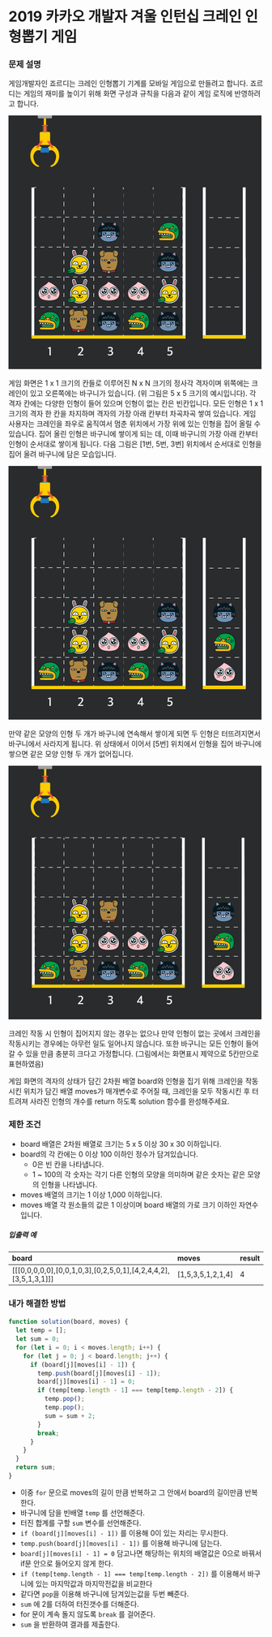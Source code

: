 # 2019 카카오 개발자 겨울 인턴십 크레인 인형뽑기 게임

### 문제 설명

게임개발자인 죠르디는 크레인 인형뽑기 기계를 모바일 게임으로 만들려고 합니다.
죠르디는 게임의 재미를 높이기 위해 화면 구성과 규칙을 다음과 같이 게임 로직에 반영하려고 합니다.

![](/programmers/image/level1/crane1.png)

게임 화면은 1 x 1 크기의 칸들로 이루어진 N x N 크기의 정사각 격자이며 위쪽에는 크레인이 있고 오른쪽에는 바구니가 있습니다. (위 그림은 5 x 5 크기의 예시입니다). 각 격자 칸에는 다양한 인형이 들어 있으며 인형이 없는 칸은 빈칸입니다. 모든 인형은 1 x 1 크기의 격자 한 칸을 차지하며 격자의 가장 아래 칸부터 차곡차곡 쌓여 있습니다. 게임 사용자는 크레인을 좌우로 움직여서 멈춘 위치에서 가장 위에 있는 인형을 집어 올릴 수 있습니다. 집어 올린 인형은 바구니에 쌓이게 되는 데, 이때 바구니의 가장 아래 칸부터 인형이 순서대로 쌓이게 됩니다. 다음 그림은 [1번, 5번, 3번] 위치에서 순서대로 인형을 집어 올려 바구니에 담은 모습입니다.

![](/programmers/image/level1/crane2.png)

만약 같은 모양의 인형 두 개가 바구니에 연속해서 쌓이게 되면 두 인형은 터뜨려지면서 바구니에서 사라지게 됩니다. 위 상태에서 이어서 [5번] 위치에서 인형을 집어 바구니에 쌓으면 같은 모양 인형 두 개가 없어집니다.

![](/programmers/image/level1/crane3.gif)

크레인 작동 시 인형이 집어지지 않는 경우는 없으나 만약 인형이 없는 곳에서 크레인을 작동시키는 경우에는 아무런 일도 일어나지 않습니다. 또한 바구니는 모든 인형이 들어갈 수 있을 만큼 충분히 크다고 가정합니다. (그림에서는 화면표시 제약으로 5칸만으로 표현하였음)

게임 화면의 격자의 상태가 담긴 2차원 배열 board와 인형을 집기 위해 크레인을 작동시킨 위치가 담긴 배열 moves가 매개변수로 주어질 때, 크레인을 모두 작동시킨 후 터트려져 사라진 인형의 개수를 return 하도록 solution 함수를 완성해주세요.

### 제한 조건

- board 배열은 2차원 배열로 크기는 5 x 5 이상 30 x 30 이하입니다.
- board의 각 칸에는 0 이상 100 이하인 정수가 담겨있습니다.
  - 0은 빈 칸을 나타냅니다.
  - 1 ~ 100의 각 숫자는 각기 다른 인형의 모양을 의미하며 같은 숫자는 같은 모양의 인형을 나타냅니다.
- moves 배열의 크기는 1 이상 1,000 이하입니다.
- moves 배열 각 원소들의 값은 1 이상이며 board 배열의 가로 크기 이하인 자연수입니다.

##### 입출력 예

| board                                                           | moves             | result |
| :-------------------------------------------------------------- | :---------------- | :----- |
| [[[0,0,0,0,0],[0,0,1,0,3],[0,2,5,0,1],[4,2,4,4,2],[3,5,1,3,1]]] | [1,5,3,5,1,2,1,4] | 4      |

### 내가 해결한 방법

```javascript
function solution(board, moves) {
  let temp = [];
  let sum = 0;
  for (let i = 0; i < moves.length; i++) {
    for (let j = 0; j < board.length; j++) {
      if (board[j][moves[i] - 1]) {
        temp.push(board[j][moves[i] - 1]);
        board[j][moves[i] - 1] = 0;
        if (temp[temp.length - 1] === temp[temp.length - 2]) {
          temp.pop();
          temp.pop();
          sum = sum + 2;
        }
        break;
      }
    }
  }
  return sum;
}
```

- 이중 `for` 문으로 moves의 길이 만큼 반복하고 그 안에서 board의 길이만큼 반복한다.
- 바구니에 담을 빈배열 `temp` 를 선언해준다.
- 터진 합계를 구할 `sum` 변수를 선언해준다.
- `if (board[j][moves[i] - 1])` 를 이용해 0이 있는 자리는 무시한다.
- `temp.push(board[j][moves[i] - 1])` 를 이용해 바구니에 담는다.
- `board[j][moves[i] - 1] = 0` 담고나면 해당하는 위치의 배열값은 0으로 바꿔서 if문 안으로 들어오지 않게 한다.
- `if (temp[temp.length - 1] === temp[temp.length - 2])` 를 이용해서 바구니에 있는 마지막값과 마지막전값을 비교한다
- 같다면 `pop`을 이용해 바구니에 담겨있는값을 두번 빼준다.
- `sum` 에 2를 더하여 터진갯수를 더해준다.
- for 문이 계속 돌지 않도록 `break` 를 걸어준다.
- `sum` 을 반환하여 결과를 제출한다.
